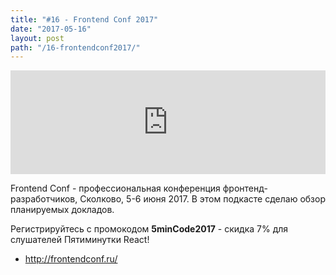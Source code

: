 ```yaml
---
title: "#16 - Frontend Conf 2017"
date: "2017-05-16"
layout: post
path: "/16-frontendconf2017/"
---
```


<iframe width="100%" height="166" scrolling="no" frameborder="no" src="https://w.soundcloud.com/player/?url=https%3A//api.soundcloud.com/tracks/322856673&amp;color=ff5500&amp;auto_play=false&amp;hide_related=false&amp;show_comments=true&amp;show_user=true&amp;show_reposts=false"></iframe>

Frontend Conf - профессиональная конференция фронтенд-разработчиков, Сколково, 5-6 июня 2017. В этом подкасте сделаю обзор планируемых докладов.

Регистрируйтесь с промокодом **5minCode2017** -  скидка 7% для слушателей Пятиминутки React!

- http://frontendconf.ru/